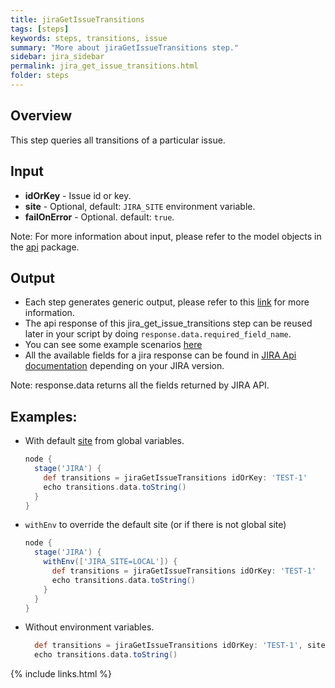 ```yaml
---
title: jiraGetIssueTransitions
tags: [steps]
keywords: steps, transitions, issue
summary: "More about jiraGetIssueTransitions step."
sidebar: jira_sidebar
permalink: jira_get_issue_transitions.html
folder: steps
---
```


## Overview

This step queries all transitions of a particular issue.

## Input

* **idOrKey** - Issue id or key.
* **site** - Optional, default: `JIRA_SITE` environment variable.
* **failOnError** - Optional. default: `true`.

Note: For more information about input, please refer to the model objects in the [api](https://github.com/jenkinsci/jira-steps-plugin/tree/master/src/main/java/org/thoughtslive/jenkins/plugins/jira/api) package.

## Output

* Each step generates generic output, please refer to this [link](config.html#common-response--error-handling) for more information.
* The api response of this jira_get_issue_transitions step can be reused later in your script by doing `response.data.required_field_name`.
* You can see some example scenarios [here](https://jenkinsci.github.io/jira-steps-plugin/common_usages.html)
* All the available fields for a jira response can be found in [JIRA Api documentation](https://docs.atlassian.com/jira/REST/) depending on your JIRA version.

Note: response.data returns all the fields returned by JIRA API.

## Examples:

* With default [site](config#environment-variables) from global variables.

  ```groovy
  node {
    stage('JIRA') {
      def transitions = jiraGetIssueTransitions idOrKey: 'TEST-1'
      echo transitions.data.toString()
    }
  }
  ```
* `withEnv` to override the default site (or if there is not global site)

  ```groovy
  node {
    stage('JIRA') {
      withEnv(['JIRA_SITE=LOCAL']) {
        def transitions = jiraGetIssueTransitions idOrKey: 'TEST-1'
        echo transitions.data.toString()
      }
    }
  }
  ```
* Without environment variables.

  ```groovy
    def transitions = jiraGetIssueTransitions idOrKey: 'TEST-1', site: 'LOCAL'
    echo transitions.data.toString()
  ```


{% include links.html %}
